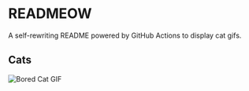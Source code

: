 # READMEOW

A self-rewriting README powered by GitHub Actions to display cat gifs.

## Cats

![Bored Cat GIF](https://media2.giphy.com/media/mlvseq9yvZhba/200.gif?cid=9acd02daz9bggw6uyof5ojbxta2a7y3ztt79vnfhoc5va5o7&ep=v1_gifs_search&rid=200.gif&ct=g)
